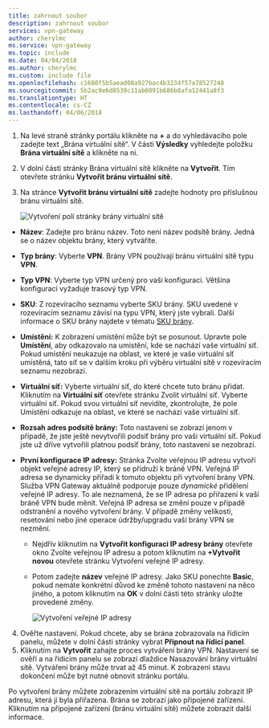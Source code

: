 ```yaml
---
title: zahrnout soubor
description: zahrnout soubor
services: vpn-gateway
author: cherylmc
ms.service: vpn-gateway
ms.topic: include
ms.date: 04/04/2018
ms.author: cherylmc
ms.custom: include file
ms.openlocfilehash: c1680f5b5aead08a927bac4b3234f57a78527248
ms.sourcegitcommit: 5b2ac9e6d8539c11ab0891b686b8afa12441a8f3
ms.translationtype: HT
ms.contentlocale: cs-CZ
ms.lasthandoff: 04/06/2018
---
```

1. Na levé straně stránky portálu klikněte na **+** a do vyhledávacího pole zadejte text „Brána virtuální sítě“. V části **Výsledky** vyhledejte položku **Brána virtuální sítě** a klikněte na ni.
2. V dolní části stránky Brána virtuální sítě klikněte na **Vytvořit**. Tím otevřete stránku **Vytvořit bránu virtuální sítě**.
3. Na stránce **Vytvořit bránu virtuální sítě** zadejte hodnoty pro příslušnou bránu virtuální sítě.

    ![Vytvoření polí stránky brány virtuální sítě](./media/vpn-gateway-add-gateway-portal-include/create-gateway.png "Nová brána")

  - **Název**: Zadejte pro bránu název. Toto není název podsítě brány. Jedná se o název objektu brány, který vytváříte.
  - **Typ brány**: Vyberte **VPN**. Brány VPN používají bránu virtuální sítě typu **VPN**. 
  - **Typ VPN**: Vyberte typ VPN určený pro vaši konfiguraci. Většina konfigurací vyžaduje trasový typ VPN.
  - **SKU**: Z rozevíracího seznamu vyberte SKU brány. SKU uvedené v rozevíracím seznamu závisí na typu VPN, který jste vybrali. Další informace o SKU brány najdete v tématu [SKU brány](../articles/vpn-gateway/vpn-gateway-about-vpn-gateway-settings.md#gwsku).
  - **Umístění:** K zobrazení umístění může být se posunout. Upravte pole **Umístění**, aby odkazovalo na umístění, kde se nachází vaše virtuální síť. Pokud umístění neukazuje na oblast, ve které je vaše virtuální síť umístěná, tato síť se v dalším kroku při výběru virtuální sítě v rozevíracím seznamu nezobrazí.
  - **Virtuální síť:** Vyberte virtuální síť, do které chcete tuto bránu přidat. Kliknutím na **Virtuální síť** otevřete stránku Zvolit virtuální síť. Vyberte virtuální síť. Pokud svou virtuální síť nevidíte, zkontrolujte, že pole Umístění odkazuje na oblast, ve které se nachází vaše virtuální síť.
  - **Rozsah adres podsítě brány:** Toto nastavení se zobrazí jenom v případě, že jste ještě nevytvořili podsíť brány pro vaši virtuální síť. Pokud jste už dříve vytvořili platnou podsíť brány, toto nastavení se nezobrazí.
  - **První konfigurace IP adresy:** Stránka Zvolte veřejnou IP adresu vytvoří objekt veřejné adresy IP, který se přidruží k bráně VPN. Veřejná IP adresa se dynamicky přiřadí k tomuto objektu při vytvoření brány VPN. Služba VPN Gateway aktuálně podporuje pouze *dynamické* přidělení veřejné IP adresy. To ale neznamená, že se IP adresa po přiřazení k vaší bráně VPN bude měnit. Veřejná IP adresa se změní pouze v případě odstranění a nového vytvoření brány. V případě změny velikosti, resetování nebo jiné operace údržby/upgradu vaší brány VPN se nezmění.

    - Nejdřív kliknutím na **Vytvořit konfiguraci IP adresy brány** otevřete okno Zvolte veřejnou IP adresu a potom kliknutím na **+Vytvořit novou** otevřete stránku Vytvoření veřejné IP adresy.
    - Potom zadejte **název** veřejné IP adresy. Jako SKU ponechte **Basic**, pokud nemáte konkrétní důvod ke změně tohoto nastavení na něco jiného, a potom kliknutím na **OK** v dolní části této stránky uložte provedené změny.

      ![Vytvoření veřejné IP adresy](./media/vpn-gateway-add-gateway-portal-include/public-ip-address-name.png "Vytvoření IP adresy")

4. Ověřte nastavení. Pokud chcete, aby se brána zobrazovala na řídicím panelu, můžete v dolní části stránky vybrat **Připnout na řídicí panel**. 
5. Kliknutím na **Vytvořit** zahajte proces vytváření brány VPN. Nastavení se ověří a na řídicím panelu se zobrazí dlaždice Nasazování brány virtuální sítě. Vytváření brány může trvat až 45 minut. K zobrazení stavu dokončení může být nutné obnovit stránku portálu.

Po vytvoření brány můžete zobrazením virtuální sítě na portálu zobrazit IP adresu, která jí byla přiřazena. Brána se zobrazí jako připojené zařízení. Kliknutím na připojené zařízení (bránu virtuální sítě) můžete zobrazit další informace.